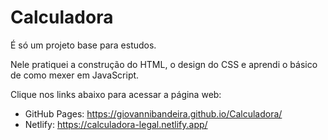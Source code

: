<h1><strong>Calculadora</strong></h1>

É só um projeto base para estudos.

Nele pratiquei a construção do HTML, o design do CSS e aprendi o básico de como mexer em JavaScript.

Clique nos links abaixo para acessar a página web:

- GitHub Pages: https://giovannibandeira.github.io/Calculadora/
- Netlify: https://calculadora-legal.netlify.app/
